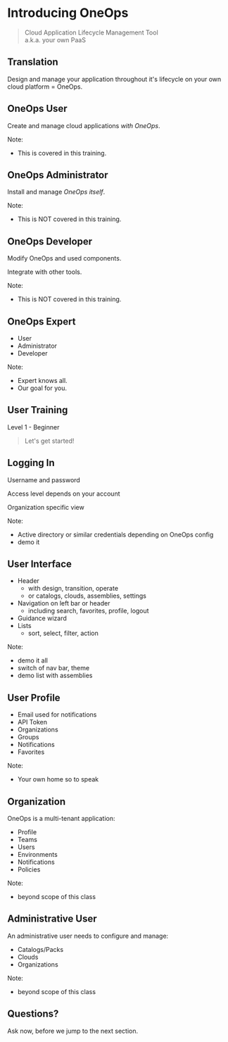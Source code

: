 # Introducing OneOps

> Cloud Application Lifecycle Management Tool <br> a.k.a. your own PaaS


## Translation

Design and manage your application throughout it's lifecycle on your own cloud platform = OneOps.


## OneOps User

Create and manage cloud applications _with OneOps_.

Note:
- This is covered in this training.


## OneOps Administrator

Install and manage _OneOps itself_.

Note:
- This is NOT covered in this training.


## OneOps Developer

Modify OneOps and used components.

Integrate with other tools.

Note:
- This is NOT covered in this training.


## OneOps Expert

- User
- Administrator
- Developer

Note: 
- Expert knows all.
- Our goal for you.


## User Training

Level 1 - Beginner

> Let's get started!


## Logging In

Username and password

Access level depends on your account

Organization specific view 

Note:
- Active directory or similar credentials depending on OneOps config
- demo it


## User Interface

- Header
  - with design, transition, operate
  - or catalogs, clouds, assemblies, settings
- Navigation on left bar or header
  - including search, favorites, profile, logout
- Guidance wizard
- Lists 
  - sort, select, filter, action

Note:
- demo it all
- switch of nav bar, theme
- demo list with assemblies


## User Profile

- Email used for notifications
- API Token
- Organizations
- Groups
- Notifications
- Favorites

Note:
- Your own home so to speak


## Organization

OneOps is a multi-tenant application:

- Profile
- Teams
- Users
- Environments
- Notifications
- Policies

Note:
- beyond scope of this class


## Administrative User

An administrative user needs to configure and manage:

- Catalogs/Packs
- Clouds
- Organizations

Note:
- beyond scope of this class


## Questions? 

Ask now, before we jump to the next section.


